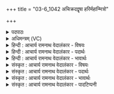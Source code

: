+++
title = "03-6_1042 अचिक्रदद्वृषा हरिर्महान्मित्रो"

+++
<details><summary>पदपाठः</summary>

अ꣡चि꣢꣯क्रदत्। वृ꣡षा꣢꣯। ह꣡रिः꣢꣯। म꣣हा꣢न्। मि꣣त्रः꣢। मि꣣। त्रः꣢। न। द꣣र्शतः꣢। सम्। सू꣡र्ये꣢꣯ण। दि꣣द्युते। १०४२।
</details>

<details><summary>अधिमन्त्रम् (VC)</summary>

- पवमानः सोमः
- मेधातिथिः काण्वः
- गायत्री
- षड्जः
</details>

<details><summary>हिन्दी : आचार्य रामनाथ वेदालंकार - विषयः</summary>

छठी ऋचा ४९७ क्रमाङ्क पर परमेश्वर के विषय में व्याख्यात की गयी थी। यहाँ बादल के वर्णन द्वारा परमात्मा की महिमा प्रकट की गयी है।
</details>

<details><summary>हिन्दी : आचार्य रामनाथ वेदालंकार - पदार्थः</summary>

पदार्थान्वयभाषाः -  परमेश्वर की ही यह महिमा है कि (हरिः) वायु से इधर-उधर ले जाया जाता हुआ, (वृषा) वर्षा करनेवाला बादल (अचिक्रदत्) स्वयं को गरजाता है। (महान्) विशाल वह बादल (मित्रः न) मित्र के समान (दर्शतः) दर्शनीय होता है और वह बादल (सूर्येण) सूर्य द्वारा (सं दिद्युते) भलीभाँति दीप्त होता है, बिजली की छटाओं से भासित होता है ॥६॥ यहाँ उपमालङ्कार है ॥६॥
</details>

<details><summary>हिन्दी : आचार्य रामनाथ वेदालंकार - भावार्थः</summary>

भावार्थभाषाः -  बादल जब गरजता है,बिजली चमकाता है और बरसता है तब गरमी की धूप से तप्त लोग उसका मित्र के समान स्वागत करते हैं। बादल के जो उपकार हैं,वे वास्तव में परेश्वर के ही उपकार समझने चाहिएँ,क्योंकि वह उसी से सञ्चालित होता है ॥६॥
</details>

<details><summary>संस्कृत : आचार्य रामनाथ वेदालंकार - विषयः</summary>

षष्ठी ऋक् पूर्वार्चिके ४९७ क्रमाङ्के परमेश्वरविषये व्याख्याता। अत्र पर्जन्यवर्णनमुखेन परमात्ममहिमानं प्रकटयति।
</details>

<details><summary>संस्कृत : आचार्य रामनाथ वेदालंकार - पदार्थः</summary>

पदार्थान्वयभाषाः -  परमेश्वरस्यैवायं महिमा यत् (हरिः) वायुना इतस्ततो ह्रियमाणः (वृषाः) वर्षकः पर्जन्यः (मित्रः न) सुहृदिव (दर्शतः) दर्शनीयो भवति। किञ्च स पर्जन्यः (सूर्येण) आदित्यद्वारा (सं दिद्युते) सम्यक् दीप्यते, विद्युच्छटाभिर्भासते ॥६॥ अत्रोपमालङ्कारः ॥६॥
</details>

<details><summary>संस्कृत : आचार्य रामनाथ वेदालंकार - भावार्थः</summary>

भावार्थभाषाः -  पर्जन्यो यदा गर्जति विद्युतं विद्योतयति वर्षति च तदा ग्रीष्मतापेन तप्ता जनास्तस्य मित्रवत् स्वागतं कुर्वन्ति। पर्जन्यस्य य उपकारास्सन्ति ते वस्तुतः परमेश्वरस्यैवोपकारा मन्तव्यास्तेनैव तस्य सञ्चालितत्वात् ॥६॥
</details>

<details><summary>संस्कृत : आचार्य रामनाथ वेदालंकार - पादटिप्पनी</summary>

टिप्पणी:   १. ऋ० ९।२।६,साम० ४९७।
</details>
